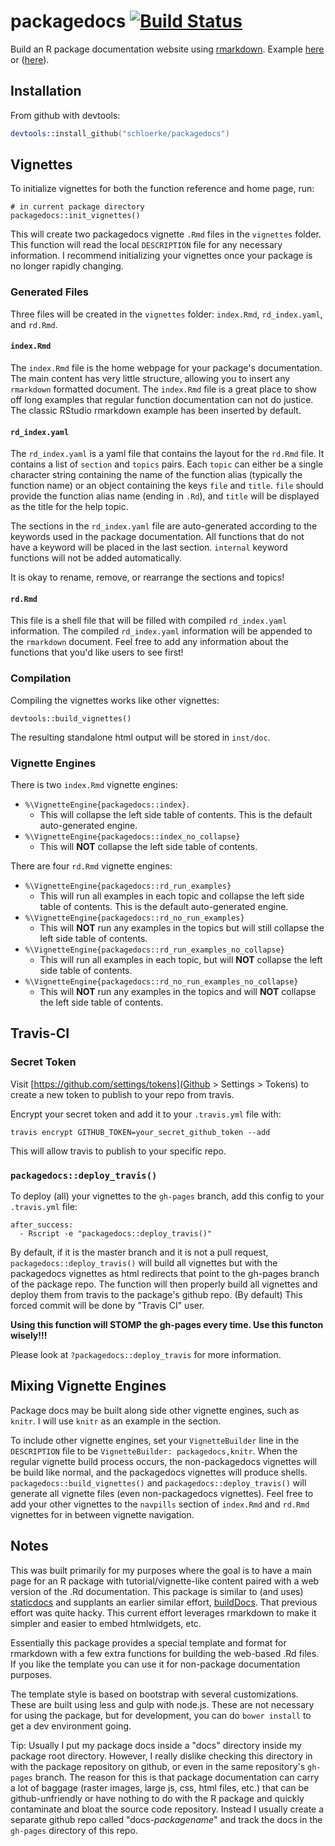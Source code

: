 # packagedocs [![Build Status](https://travis-ci.org/schloerke/packagedocs.svg?branch=master)](https://travis-ci.org/schloerke/packagedocs)


Build an R package documentation website using [rmarkdown](http://rmarkdown.rstudio.com).  Example [here](http://hafen.github.io/rbokeh/) or ([here](http://tessera.io/docs-datadr/)).

## Installation

<!-- Simple installation:

```s
options(repos = c(tessera = "http://packages.tessera.io",
  getOption("repos")))
install.packages("packagedocs")
``` -->

From github with devtools:

```s
devtools::install_github("schloerke/packagedocs")
```

<!-- ## Usage

To initialize a packagedocs project, there is a simple initialization function to get things set up:

```s
packagedocs::packagedocs_init()
```

This will create a packagedocs project in a folder called "docs" in the current working directory.  See the help for this function for more customization.
 -->

## Vignettes

To initialize vignettes for both the function reference and home page, run:

```{r}
# in current package directory
packagedocs::init_vignettes()
```

This will create two packagedocs vignette `.Rmd` files in the `vignettes` folder. This function will read the local `DESCRIPTION` file for any necessary information.  I recommend initializing your vignettes once your package is no longer rapidly changing.

### Generated Files

Three files will be created in the `vignettes` folder: `index.Rmd`, `rd_index.yaml`, and `rd.Rmd`.  

#### `index.Rmd`

The `index.Rmd` file is the home webpage for your package's documentation. The main content has very little structure, allowing you to insert any `rmarkdown` formatted document.  The `index.Rmd` file is a great place to show off long examples that regular function documentation can not do justice.  The classic RStudio rmarkdown example has been inserted by default.

#### `rd_index.yaml`

The `rd_index.yaml` is a yaml file that contains the layout for the `rd.Rmd` file.  It contains a list of `section` and `topics` pairs.  Each `topic` can either be a single character string containing the name of the function alias (typically the function name) or an object containing the keys `file` and `title`.  `file` should provide the function alias name (ending in `.Rd`), and `title` will be displayed as the title for the help topic.

The sections in the `rd_index.yaml` file are auto-generated according to the keywords used in the package documentation.  All functions that do not have a keyword will be placed in the last section.  `internal` keyword functions will not be added automatically.

It is okay to rename, remove, or rearrange the sections and topics!

#### `rd.Rmd`

This file is a shell file that will be filled with compiled `rd_index.yaml` information.  The compiled `rd_index.yaml` information will be appended to the `rmarkdown` document.  Feel free to add any information about the functions that you'd like users to see first!

### Compilation

Compiling the vignettes works like other vignettes:

```{r}
devtools::build_vignettes()
```

The resulting standalone html output will be stored in `inst/doc`.

### Vignette Engines

There is two `index.Rmd` vignette engines:

* `%\VignetteEngine{packagedocs::index}`.
  * This will collapse the left side table of contents. This is the default auto-generated engine.
* `%\VignetteEngine{packagedocs::index_no_collapse}`
  * This will **NOT** collapse the left side table of contents.

There are four `rd.Rmd` vignette engines:

* `%\VignetteEngine{packagedocs::rd_run_examples}`
  * This will run all examples in each topic and collapse the left side table of contents.  This is the default auto-generated engine.
* `%\VignetteEngine{packagedocs::rd_no_run_examples}`
  * This will **NOT** run any examples in the topics but will still collapse the left side table of contents.
* `%\VignetteEngine{packagedocs::rd_run_examples_no_collapse}`
  * This will run all examples in each topic, but will **NOT** collapse the left side table of contents.
* `%\VignetteEngine{packagedocs::rd_no_run_examples_no_collapse}`
  * This will **NOT** run any examples in the topics and will **NOT** collapse the left side table of contents.


## Travis-CI

### Secret Token

Visit [https://github.com/settings/tokens](Github > Settings > Tokens) to create a new token to publish to your repo from travis.

Encrypt your secret token and add it to your `.travis.yml` file with:

```
travis encrypt GITHUB_TOKEN=your_secret_github_token --add
```

This will allow travis to publish to your specific repo.


### `packagedocs::deploy_travis()`
To deploy (all) your vignettes to the `gh-pages` branch, add this config to your `.travis.yml` file:

```{yaml}
after_success:
  - Rscript -e "packagedocs::deploy_travis()"
```

By default, if it is the master branch and it is not a pull request, `packagedocs::deploy_travis()` will build all vignettes but with the packagedocs vignettes as html redirects that point to the gh-pages branch of the package repo.  The function will then properly build all vignettes and deploy them from travis to the package's github repo. (By default) This forced commit will be done by "Travis CI" user.  

**Using this function will STOMP the gh-pages every time.  Use this functon wisely!!!**

Please look at `?packagedocs::deploy_travis` for more information.


## Mixing Vignette Engines

Package docs may be built along side other vignette engines, such as `knitr`. I will use `knitr` as an example in the section.

To include other vignette engines, set your `VignetteBuilder` line in the `DESCRIPTION` file to be `VignetteBuilder: packagedocs,knitr`.  When the regular vignette build process occurs, the non-packagedocs vignettes will be build like normal, and the packagedocs vignettes will produce shells.  `packagedocs::build_vignettes()` and `packagedocs::deploy_travis()` will generate all vignette files (even non-packagedocs vignettes).  Feel free to add your other vignettes to the `navpills` section of `index.Rmd` and `rd.Rmd` vignettes for in between vignette navigation.

## Notes

This was built primarily for my purposes where the goal is to have a main page for an R package with tutorial/vignette-like content paired with a web version of the .Rd documentation.  This package is similar to (and uses) [staticdocs](https://github.com/hadley/staticdocs) and supplants an earlier similar effort, [buildDocs](https://github.com/hafen/buildDocs).  That previous effort was quite hacky.  This current effort leverages rmarkdown to make it simpler and easier to embed htmlwidgets, etc.

Essentially this package provides a special template and format for rmarkdown with a few extra functions for building the web-based .Rd files.  If you like the template you can use it for non-package documentation purposes.

The template style is based on bootstrap with several customizations.  These are built using less and gulp with node.js.  These are not necessary for using the package, but for development, you can do `bower install` to get a dev environment going.

Tip: Usually I put my package docs inside a "docs" directory inside my package root directory.  However, I really dislike checking this directory in with the package repository on github, or even in the same repository's `gh-pages` branch.  The reason for this is that package documentation can carry a lot of baggage (raster images, large js, css, html files, etc.) that can be github-unfriendly or have nothing to do with the R package and quickly contaminate and bloat the source code repository.  Instead I usually create a separate github repo called "docs-*packagename*" and track the docs in the `gh-pages` directory of this repo.
